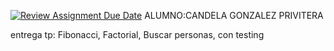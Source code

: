 [![Review Assignment Due Date](https://classroom.github.com/assets/deadline-readme-button-24ddc0f5d75046c5622901739e7c5dd533143b0c8e959d652212380cedb1ea36.svg)](https://classroom.github.com/a/VIamCJ27)
ALUMNO:CANDELA GONZALEZ PRIVITERA
<p>
  entrega tp: Fibonacci, Factorial, Buscar personas, con testing
</p>
